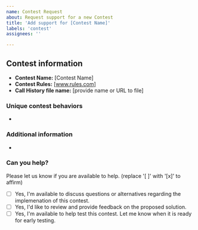 ```yaml
---
name: Contest Request
about: Request support for a new Contest
title: 'Add support for [Contest Name]'
labels: 'contest'
assignees: ''

---
```


## Contest information
<!-- Describe the contest you would like to see added.
1. Contest name.
2. Please include the URL to the contest rules.
3. Please include the name of required contest call history file name.
N1MMLoggerPlus provides a searchable database at https://n1mmwp.hamdocs.com/mmfiles/categories/callhistory/ of call history files for the major contests. Please verify that this contest has a call history file.
Alternatively, you can attach a custom-built call history file to this Issue. -->

* **Contest Name:** [Contest Name]
* **Contest Rules:** [www.rules.com]
* **Call History file name:** [provide name or URL to file]

### Unique contest behaviors
<!-- Identify any unqiue contest behaviors that can add to the realism of the contest simulation.
1. Please point out any special requirements that we should know about when adding this contest to Morse Runner.
2. Describe any information regarding the contest exchange that you find special or out of the ordinary. Normally, contest exchanges are very simple. However some contests (e.g. ARRL Sweepstakes) have a more complex exchange that my have special processing within a contest logging program (e.g. N1MM).
3. Please describe any odd behaviors you have observed while operating this contest that would make this contest simulation more interesting. These could be common errors or things that have tripped up your copy during the contest. For example, the Morse Runner 'LID' option will randomly cause some stations to call you when you are working another station, make mistakes when they send code, copy your messages incorrectly, and send RST other than 599. We will consider whether these behaviors can be added to the simulation. -->

*

### Additional information
<!-- Add any other context or information about the contest request here. -->

*

### Can you help?
Please let us know if you are available to help. (replace '[ ]' with '[x]' to affirm)
- [ ] Yes, I'm available to discuss questions or alternatives regarding the implemenation of this contest.
- [ ] Yes, I'd like to review and provide feedback on the proposed solution.
- [ ] Yes, I'm available to help test this contest. Let me know when it is ready for early testing.

<!--

To expedite issue processing please search open and closed issues before submitting a new one.
Please read our Rules of Conduct at this repository's `.github/CODE_OF_CONDUCT.md`

-->